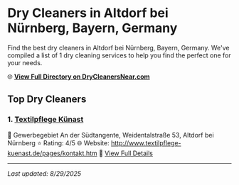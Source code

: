 # Dry Cleaners in Altdorf bei Nürnberg, Bayern, Germany

Find the best dry cleaners in Altdorf bei Nürnberg, Bayern, Germany. We've compiled a list of 1 dry cleaning services to help you find the perfect one for your needs.

🌐 **[View Full Directory on DryCleanersNear.com](https://drycleanersnear.com/city/Germany/Bayern/Altdorf%20bei%20N%C3%BCrnberg)**

## Top Dry Cleaners

### 1. [Textilpflege Künast](https://drycleanersnear.com/dryCleaner/68b10afff5ec332d9a7bf321/textilpflege-k-nast)
📍 Gewerbegebiet An der Südtangente, Weidentalstraße 53, Altdorf bei Nürnberg
⭐ Rating: 4/5
🌐 Website: http://www.textilpflege-kuenast.de/pages/kontakt.htm
🔗 [View Full Details](https://drycleanersnear.com/dryCleaner/68b10afff5ec332d9a7bf321/textilpflege-k-nast)


---

*Last updated: 8/29/2025*
